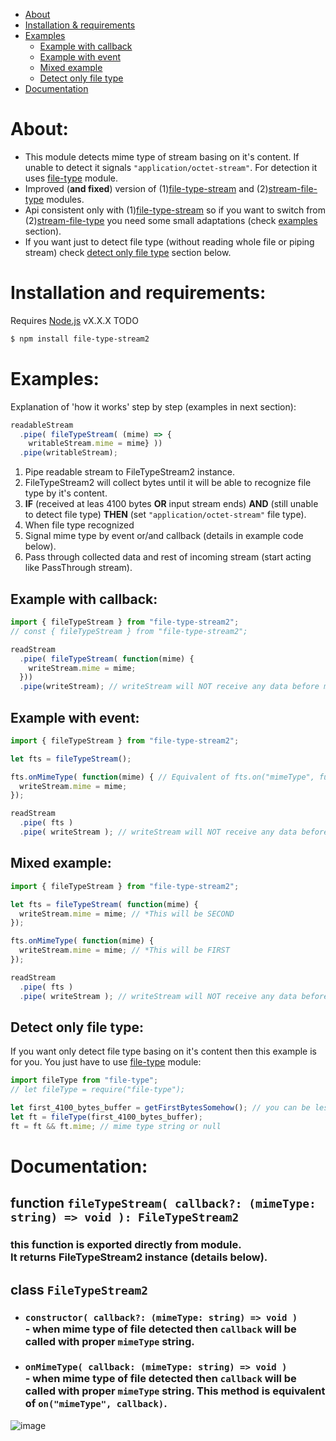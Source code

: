 
- [About](#about)
- [Installation & requirements](#installation-and-requirements)
- [Examples](#examples)
  - [Example with callback](#example-with-callback)
  - [Example with event](#example-with-event)
  - [Mixed example](#mixed-example)
  - [Detect only file type](#detect-only-file-type)
- [Documentation](#documentation)

# About:
- This module detects mime type of stream basing on it's content. If unable to detect it signals `"application/octet-stream"`. For detection it uses [file-type](https://www.npmjs.com/package/file-type) module.
- Improved (**and fixed**) version of (1)[file-type-stream](https://www.npmjs.com/package/file-type-stream) and (2)[stream-file-type](https://www.npmjs.com/package/stream-file-type) modules.
- Api consistent only with (1)[file-type-stream](https://www.npmjs.com/package/file-type-stream) so if you want to switch from (2)[stream-file-type](https://www.npmjs.com/package/stream-file-type) you need some small adaptations (check [examples](#examples) section).
- If you want just to detect file type (without reading whole file or piping stream) check [detect only file type](#detect-only-file-type) section below.

# Installation and requirements:
Requires [Node.js](https://nodejs.org/) vX.X.X TODO
```sh
$ npm install file-type-stream2
```

# Examples:
Explanation of 'how it works' step by step (examples in next section):
```js
readableStream
  .pipe( fileTypeStream( (mime) => {
    writableStream.mime = mime} ))
  .pipe(writableStream);
```
1. Pipe readable stream to FileTypeStream2 instance.
2. FileTypeStream2 will collect bytes until it will be able to recognize file type by it's content.
3. **IF** (received at leas 4100 bytes **OR** input stream ends) **AND** (still unable to detect file type) **THEN** (set `"application/octet-stream"` file type).
4. When file type recognized
5. Signal mime type by event or/and callback (details in example code below).
6. Pass through collected data and rest of incoming stream (start acting like PassThrough stream).

## Example with callback:
```js
import { fileTypeStream } from "file-type-stream2";
// const { fileTypeStream } from "file-type-stream2";

readStream
  .pipe( fileTypeStream( function(mime) {
    writeStream.mime = mime;
  }))
  .pipe(writeStream); // writeStream will NOT receive any data before mime type recognized.
```

## Example with event:
```js
import { fileTypeStream } from "file-type-stream2";

let fts = fileTypeStream();

fts.onMimeType( function(mime) { // Equivalent of fts.on("mimeType", function(mime){...})
  writeStream.mime = mime;
});

readStream
  .pipe( fts )
  .pipe( writeStream ); // writeStream will NOT receive any data before mime type recognized.
```


## Mixed example:
```js
import { fileTypeStream } from "file-type-stream2";

let fts = fileTypeStream( function(mime) {
  writeStream.mime = mime; // *This will be SECOND
});

fts.onMimeType( function(mime) {
  writeStream.mime = mime; // *This will be FIRST
});

readStream
  .pipe( fts )
  .pipe( writeStream ); // writeStream will NOT receive any data before mime type recognized.
```


## Detect only file type:
If you want only detect file type basing on it's content then this example is for you.
You just have to use [file-type](https://www.npmjs.com/package/file-type) module:
```js
import fileType from "file-type";
// let fileType = require("file-type");

let first_4100_bytes_buffer = getFirstBytesSomehow(); // you can be less efficient and read whole file into buffer
let ft = fileType(first_4100_bytes_buffer);
ft = ft && ft.mime; // mime type string or null
```

# Documentation:

## function `fileTypeStream( callback?: (mimeType: string) => void ): FileTypeStream2`
### this function is exported directly from module.<br>It returns FileTypeStream2 instance (details below).

## class `FileTypeStream2`
- ### `constructor( callback?: (mimeType: string) => void )`<br>- when mime type of file detected then `callback` will be called with proper `mimeType` string.
- ### `onMimeType( callback: (mimeType: string) => void )`<br>- when mime type of file detected then `callback` will be called with proper `mimeType` string. This method is equivalent of `on("mimeType", callback)`.


![image](https://assets-cdn.github.com/images/modules/logos_page/GitHub-Mark.png)
